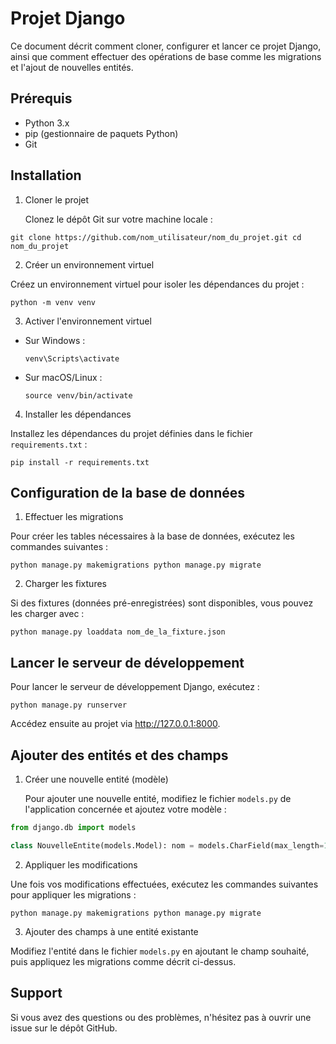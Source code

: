 # Projet Django

Ce document décrit comment cloner, configurer et lancer ce projet Django, ainsi que comment effectuer des opérations de base comme les migrations et l'ajout de nouvelles entités.

## Prérequis

- Python 3.x
- pip (gestionnaire de paquets Python)
- Git

## Installation

1. Cloner le projet

   Clonez le dépôt Git sur votre machine locale :

```
git clone https://github.com/nom_utilisateur/nom_du_projet.git cd nom_du_projet
````


2. Créer un environnement virtuel

Créez un environnement virtuel pour isoler les dépendances du projet :

```
python -m venv venv
```


3. Activer l'environnement virtuel

- Sur Windows :

  ```
  venv\Scripts\activate
  ```

- Sur macOS/Linux :

  ```
  source venv/bin/activate
  ```

4. Installer les dépendances

Installez les dépendances du projet définies dans le fichier `requirements.txt` :

```
pip install -r requirements.txt
```


## Configuration de la base de données

1. Effectuer les migrations

Pour créer les tables nécessaires à la base de données, exécutez les commandes suivantes :

```
python manage.py makemigrations python manage.py migrate
```


2. Charger les fixtures

Si des fixtures (données pré-enregistrées) sont disponibles, vous pouvez les charger avec :

```
python manage.py loaddata nom_de_la_fixture.json
```


## Lancer le serveur de développement

Pour lancer le serveur de développement Django, exécutez :

```
python manage.py runserver
```


Accédez ensuite au projet via http://127.0.0.1:8000.

## Ajouter des entités et des champs

1. Créer une nouvelle entité (modèle)

   Pour ajouter une nouvelle entité, modifiez le fichier `models.py` de l'application concernée et ajoutez votre modèle :

```py
from django.db import models

class NouvelleEntite(models.Model): nom = models.CharField(max_length=100) description = models.TextField()
```

2. Appliquer les modifications

Une fois vos modifications effectuées, exécutez les commandes suivantes pour appliquer les migrations :

```
python manage.py makemigrations python manage.py migrate
```

3. Ajouter des champs à une entité existante

Modifiez l'entité dans le fichier `models.py` en ajoutant le champ souhaité, puis appliquez les migrations comme décrit ci-dessus.

## Support

Si vous avez des questions ou des problèmes, n'hésitez pas à ouvrir une issue sur le dépôt GitHub.
